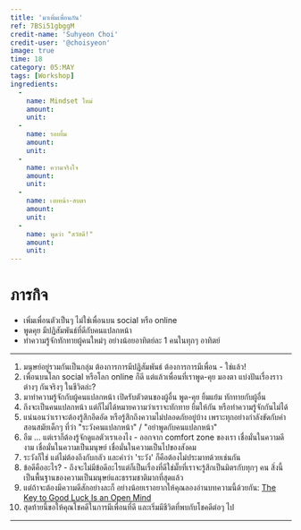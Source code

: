 ```yaml
---
title: 'มาเพิ่มเพื่อนกัน'
ref: 7BSi51gbggM
credit-name: 'Suhyeon Choi'
credit-user: '@choisyeon'
image: true
time: 18
category: 05:MAY
tags: [Workshop]
ingredients:
  -
    name: Mindset ใหม่
    amount:
    unit:
  -
    name: รอยยิ้ม
    amount:
    unit:
  -
    name: ความจริงใจ
    amount:
    unit:
  -
    name: เงยหน้า-สบตา
    amount:
    unit:
  -
    name: พูดว่า "สวัสดี!"
    amount:
    unit:
---
```


# ภารกิจ
 - เพิ่มเพื่อนตัวเป็นๆ ไม่ใช่เพื่อนบน social หรือ online
 - พูดคุย มีปฏิสัมพันธ์ที่ดีกับคนแปลกหน้า
 - ทำความรู้จักทักทายผู้คนใหม่ๆ อย่างน้อยอาทิตย์ละ 1 คนในทุกๆ อาทิตย์

---
1. มนุษย์อยู่รวมกันเป็นกลุ่ม ต้องการการมีปฏิสัมพันธ์ ต้องการการมีเพื่อน - ใช่แล้ว!
2. เพื่อนบนโลก social หรือโลก online ก็ดี แต่แล้วเพื่อนที่เราพูด-คุย มองตา แบ่งปันเรื่องราวต่างๆ กันจริงๆ ในชีวิตล่ะ?
3. มาทำความรู้จักกับผู้คนแปลกหน้า เปิดรับตัวตนของผู้อื่น พูด-คุย ยิ้มแย้ม ทักทายกับผู้อื่น
4. ถึงจะเป็นคนแปลกหน้า แต่ก็ไม่ได้หมายความว่าเราจะทักทาย ยิ้มให้กัน หรือทำความรู้จักกันไม่ได้
5. แน่นอนว่าเราจะต้องรู้สึกอึดอัด หรือรู้สึกถึงความไม่ปลอดภัยอยู่บ้าง เพราะทุกอย่างกำลังขัดกับคำสอนสมัยเด็กๆ ที่ว่า "ระวังคนแปลกหน้า" / "อย่าพูดกับคนแปลกหน้า"
6. อืม ... แต่เราก็ต้องรู้จักดูแลตัวเราเองไง - ออกจาก comfort zone ของเรา เชื่อมั่นในความดีงาม เชื่อมั่นในความเป็นมนุษย์ เชื่อมั่นในความเป็นไปของสังคม
7. ระวังก็ใช่ แต่ไม่ต้องถึงกับกลัว และคำว่า 'ระวัง' ก็คือต้องไม่ประมาทด้วยเช่นกัน
8. ข้อดีคืออะไร? - ถึงจะไม่มีข้อดีอะไรแต่ก็เป็นเรื่องที่ดีใช่มั๊ยที่เราจะรู้สึกเป็นมิตรกับทุกๆ คน สิ่งนี้เป็นพื้นฐานของความเป็นมนุษย์และธรรมชาติมากที่สุดแล้ว
9. แต่ถ้าจะต้องมีความดีสักอย่างละก็ อย่างน้อยเราอยากให้คุณลองอ่านบทความนี้ด้วยกัน: [The Key to Good Luck Is an Open Mind](https://getpocket.com/explore/item/the-key-to-good-luck-is-an-open-mind)
10. สุดท้ายนี้ขอให้คุณโชคดีในการมีเพื่อนที่ดี และเริ่มมีชีวิตที่พบกับโชคดีต่อๆ ไป

---
